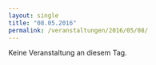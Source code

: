 ```yaml
---
layout: single
title: "08.05.2016"
permalink: /veranstaltungen/2016/05/08/
---
```


Keine Veranstaltung an diesem Tag.
